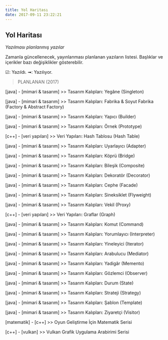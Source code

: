 ```yaml
---
title: Yol Haritası
date: 2017-09-11 23:22:21
---
```


## Yol Haritası

*Yazılması planlanmış yazılar*

Zamanla güncellenecek, yayınlanması planlanan yazıların listesi. Başlıklar ve içerikler bazı değişiklikler gösterebilir.

☑: Yazıldı.
➟: Yazılıyor.

> PLANLANAN (2017)

[java] - [mimari & tasarım] >> Tasarım Kalıpları: Yegâne (Singleton)

[java] - [mimari & tasarım] >> Tasarım Kalıpları: Fabrika & Soyut Fabrika (Factory & Abstract Factory)

[java] - [mimari & tasarım] >> Tasarım Kalıpları: Yapıcı (Builder)

[java] - [mimari & tasarım] >> Tasarım Kalıpları: Örnek (Prototype)


[c++] - [veri yapıları] >> Veri Yapıları: Hash Tablosu (Hash Table)

[java] - [mimari & tasarım] >> Tasarım Kalıpları: Uyarlayıcı (Adapter)

[java] - [mimari & tasarım] >> Tasarım Kalıpları: Köprü (Bridge)

[java] - [mimari & tasarım] >> Tasarım Kalıpları: Bileşik (Composite)

[java] - [mimari & tasarım] >> Tasarım Kalıpları: Dekoratör (Decorator)

[java] - [mimari & tasarım] >> Tasarım Kalıpları: Cephe (Facade)

[java] - [mimari & tasarım] >> Tasarım Kalıpları: Sineksiklet (Flyweight)

[java] - [mimari & tasarım] >> Tasarım Kalıpları: Vekil (Proxy)

[c++] - [veri yapıları] >> Veri Yapıları: Graflar (Graph)

[java] - [mimari & tasarım] >> Tasarım Kalıpları: Komut (Command)

[java] - [mimari & tasarım] >> Tasarım Kalıpları: Yorumlayıcı (Interpreter)

[java] - [mimari & tasarım] >> Tasarım Kalıpları: Yineleyici (Iterator)

[java] - [mimari & tasarım] >> Tasarım Kalıpları: Arabulucu (Mediator)

[java] - [mimari & tasarım] >> Tasarım Kalıpları: Yadigâr (Memento)

[java] - [mimari & tasarım] >> Tasarım Kalıpları: Gözlemci (Observer)

[java] - [mimari & tasarım] >> Tasarım Kalıpları: Durum (State)

[java] - [mimari & tasarım] >> Tasarım Kalıpları: Strateji (Strategy)

[java] - [mimari & tasarım] >> Tasarım Kalıpları: Şablon (Template)

[java] - [mimari & tasarım] >> Tasarım Kalıpları: Ziyaretçi (Visitor)


[matematik] - [c++] >> Oyun Geliştirme İçin Matematik Serisi

[c++] - [vulkan] >> Vulkan Grafik Uygulama Arabirimi Serisi

